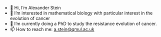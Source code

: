 - 👋 Hi, I’m Alexander Stein
- 👀 I’m interested in mathematical biology with particular interest in the evolution of cancer
- 🌱 I’m currently doing a PhD to study the resistance evolution of cancer.
- 📫 How to reach me: a.stein@qmul.ac.uk

<!---
alexsteininfo/alexsteininfo is a ✨ special ✨ repository because its `README.md` (this file) appears on your GitHub profile.
You can click the Preview link to take a look at your changes.
--->

